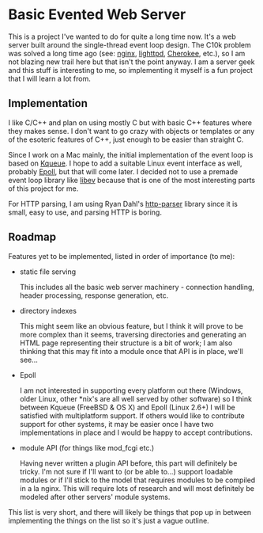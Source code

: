 Basic Evented Web Server
========================

This is a project I've wanted to do for quite a long time now. It's a web
server built around the single-thread event loop design. The C10k problem was
solved a long time ago (see: [nginx][1], [lighttpd][2], [Cherokee][3], etc.),
so I am not blazing new trail here but that isn't the point anyway. I am
a server geek and this stuff is interesting to me, so implementing it myself is
a fun project that I will learn a lot from.

Implementation
--------------
I like C/C++ and plan on using mostly C but with basic C++ features where they
makes sense. I don't want to go crazy with objects or templates or any of the
esoteric features of C++, just enough to be easier than straight C.

Since I work on a Mac mainly, the initial implementation of the event loop is
based on [Kqueue][4]. I hope to add a suitable Linux event interface as well,
probably [Epoll][5], but that will come later. I decided not to use a premade
event loop library like [libev][6] because that is one of the most interesting
parts of this project for me.

For HTTP parsing, I am using Ryan Dahl's [http-parser][7] library since it is small,
easy to use, and parsing HTTP is boring.

Roadmap
-------
Features yet to be implemented, listed in order of importance (to me):

 * static file serving

   This includes all the basic web server machinery - connection handling, header processing, response generation, etc.
 
 * directory indexes

   This might seem like an obvious feature, but I think it will prove to be more complex than it seems, traversing directories and generating an HTML page representing their structure is a bit of work; I am also thinking that this may fit into a module once that API is in place, we'll see...

 * Epoll

   I am not interested in supporting every platform out there (Windows, older Linux, other *nix's are all well served by other software) so I think between Kqueue (FreeBSD & OS X) and Epoll (Linux 2.6+) I will be satisfied with multiplatform support. If others would like to contribute support for other systems, it may be easier once I have two implementations in place and I would be happy to accept contributions.

 * module API (for things like mod_fcgi etc.)

   Having never written a plugin API before, this part will definitely be tricky. I'm not sure if I'll want to (or be able to...) support loadable modules or if I'll stick to the model that requires modules to be compiled in a la nginx. This will require lots of research and will most definitely be modeled after other servers' module systems.

This list is very short, and there will likely be things that pop up in between
implementing the things on the list so it's just a vague outline.


[1]: http://nginx.org/en/ "nginx (engine x) by Igor Sysoev"
[2]: http://www.lighttpd.net "lighttpd (lighty) 'fly light.'"
[3]: http://www.cherokee-project.net "Cherokee Web Server"
[4]: http://en.wikipedia.org/wiki/Kqueue "Wikipedia article on Kqueue"
[5]: http://en.wikipedia.org/wiki/Epoll "Wikipedia article on Epoll"
[6]: http://software.schmorp.de/pkg/libev.html "Homepage of libev"
[7]: https://github.com/ry/http-parser "http-parser on GitHub"
